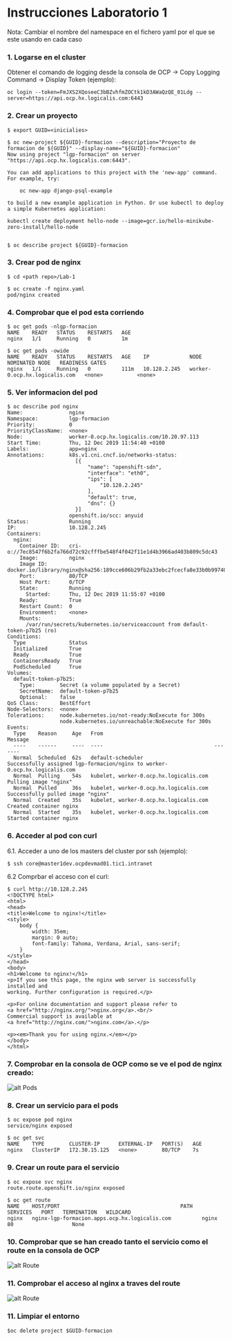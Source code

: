 # Instrucciones Laboratorio 1

Nota: Cambiar el nombre del namespace en el fichero yaml por el que se este usando en cada caso

### 1. Logarse en el cluster
Obtener el comando de logging desde la consola de OCP -> Copy Logging Command -> Display Token (ejemplo):

    oc login --token=FmJXS2XQoseeC3bBZvhfmZOCtk1kD3AWaQzQE_01Ldg --server=https://api.ocp.hx.logicalis.com:6443

### 2. Crear un proyecto

    $ export GUID=<inicialies>

    $ oc new-project ${GUID}-formacion --description="Proyecto de formacion de ${GUID}" --display-name="${GUID}-formacion"
    Now using project "lgp-formacion" on server "https://api.ocp.hx.logicalis.com:6443".

    You can add applications to this project with the 'new-app' command. For example, try:

        oc new-app django-psql-example

    to build a new example application in Python. Or use kubectl to deploy a simple Kubernetes application:

    kubectl create deployment hello-node --image=gcr.io/hello-minikube-zero-install/hello-node


    $ oc describe project ${GUID}-formacion


### 3. Crear pod de nginx
    $ cd <path repo>/Lab-1

    $ oc create -f nginx.yaml
    pod/nginx created

### 4. Comprobar que el pod esta corriendo
    $ oc get pods -nlgp-formacion
    NAME    READY   STATUS    RESTARTS   AGE
    nginx   1/1     Running   0          1m

    $ oc get pods -owide
    NAME    READY   STATUS    RESTARTS   AGE    IP             NODE                            NOMINATED NODE   READINESS GATES
    nginx   1/1     Running   0          111m   10.128.2.245   worker-0.ocp.hx.logicalis.com   <none>           <none>

### 5. Ver informacion del pod
    $ oc describe pod nginx
    Name:               nginx
    Namespace:          lgp-formacion
    Priority:           0
    PriorityClassName:  <none>
    Node:               worker-0.ocp.hx.logicalis.com/10.20.97.113
    Start Time:         Thu, 12 Dec 2019 11:54:40 +0100
    Labels:             app=nginx
    Annotations:        k8s.v1.cni.cncf.io/networks-status:
                          [{
                              "name": "openshift-sdn",
                              "interface": "eth0",
                              "ips": [
                                  "10.128.2.245"
                              ],
                              "default": true,
                              "dns": {}
                          }]
                        openshift.io/scc: anyuid
    Status:             Running
    IP:                 10.128.2.245
    Containers:
      nginx:
        Container ID:   cri-o://7ec8547f6b2fa766d72c92cfffbe548f4f042f11e1d4b3966ad403b809c5dc43
        Image:          nginx
        Image ID:       docker.io/library/nginx@sha256:189cce606b29fb2a33ebc2fcecfa8e33b0b99740da4737133cdbcee92f3aba0a
        Port:           80/TCP
        Host Port:      0/TCP
        State:          Running
          Started:      Thu, 12 Dec 2019 11:55:07 +0100
        Ready:          True
        Restart Count:  0
        Environment:    <none>
        Mounts:
          /var/run/secrets/kubernetes.io/serviceaccount from default-token-p7b25 (ro)
    Conditions:
      Type              Status
      Initialized       True
      Ready             True
      ContainersReady   True
      PodScheduled      True
    Volumes:
      default-token-p7b25:
        Type:        Secret (a volume populated by a Secret)
        SecretName:  default-token-p7b25
        Optional:    false
    QoS Class:       BestEffort
    Node-Selectors:  <none>
    Tolerations:     node.kubernetes.io/not-ready:NoExecute for 300s
                     node.kubernetes.io/unreachable:NoExecute for 300s
    Events:
      Type    Reason     Age   From                                    Message
      ----    ------     ----  ----                                    -------
      Normal  Scheduled  62s   default-scheduler                       Successfully assigned lgp-formacion/nginx to worker-0.ocp.hx.logicalis.com
      Normal  Pulling    54s   kubelet, worker-0.ocp.hx.logicalis.com  Pulling image "nginx"
      Normal  Pulled     36s   kubelet, worker-0.ocp.hx.logicalis.com  Successfully pulled image "nginx"
      Normal  Created    35s   kubelet, worker-0.ocp.hx.logicalis.com  Created container nginx
      Normal  Started    35s   kubelet, worker-0.ocp.hx.logicalis.com  Started container nginx


### 6. Acceder al pod con curl
6.1. Acceder a uno de los masters del cluster por ssh (ejemplo):

    $ ssh core@master1dev.ocpdevmad01.tic1.intranet

6.2 Comprbar el acceso con el curl:

    $ curl http://10.128.2.245
    <!DOCTYPE html>
    <html>
    <head>
    <title>Welcome to nginx!</title>
    <style>
        body {
            width: 35em;
            margin: 0 auto;
            font-family: Tahoma, Verdana, Arial, sans-serif;
        }
    </style>
    </head>
    <body>
    <h1>Welcome to nginx!</h1>
    <p>If you see this page, the nginx web server is successfully installed and
    working. Further configuration is required.</p>

    <p>For online documentation and support please refer to
    <a href="http://nginx.org/">nginx.org</a>.<br/>
    Commercial support is available at
    <a href="http://nginx.com/">nginx.com</a>.</p>

    <p><em>Thank you for using nginx.</em></p>
    </body>
    </html>

### 7. Comprobar en la consola de OCP como se ve el pod de nginx creado:

![alt Pods][imagen1]

[imagen1]: images/pod-nginx-1.png

### 8. Crear un servicio para el pods

    $ oc expose pod nginx
    service/nginx exposed

    $ oc get svc
    NAME    TYPE        CLUSTER-IP      EXTERNAL-IP   PORT(S)   AGE
    nginx   ClusterIP   172.30.15.125   <none>        80/TCP    7s

### 9. Crear un route para el servicio

    $ oc expose svc nginx
    route.route.openshift.io/nginx exposed

    $ oc get route
    NAME    HOST/PORT                                       PATH   SERVICES   PORT   TERMINATION   WILDCARD
    nginx   nginx-lgp-formacion.apps.ocp.hx.logicalis.com          nginx      80                   None

### 10. Comprobar que se han creado tanto el servicio como el route en la consola de OCP

![alt Route][imagen2]

[imagen2]: images/routes2.png

### 11. Comprobar el acceso al nginx a traves del route

![alt Route][imagen3]

[imagen3]: images/routes3.png

### 11. Limpiar el entorno

    $oc delete project $GUID-formacion
